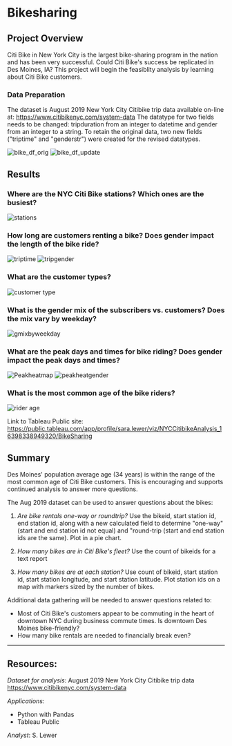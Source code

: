 # Bikesharing
## Project Overview
Citi Bike in New York City is the largest bike-sharing program in the nation and has been very successful.  Could Citi Bike's success be replicated in Des Moines, IA?  This project will begin the feasiblity analysis by learning about Citi Bike customers.

### Data Preparation
The dataset is August 2019 New York City Citibike trip data available on-line at: https://www.citibikenyc.com/system-data
The datatype for two fields needs to be changed:  tripduration from an integer to datetime and gender from an integer to a string.  To retain the original data, two new fields ("triptime" and "genderstr") were created for the revised datatypes.

![bike_df_orig](https://user-images.githubusercontent.com/90986041/147122161-2a0377a4-4f86-43e2-a453-40e912c2076e.png)
![bike_df_update](https://user-images.githubusercontent.com/90986041/147122177-b19cfa99-53eb-4437-9777-3af8cbdf51bc.png)


## Results
### Where are the NYC Citi Bike stations?  Which ones are the busiest?
![stations](https://user-images.githubusercontent.com/90986041/147122892-a828d1ca-4272-4130-84cb-ee22d91c749b.png)

### How long are customers renting a bike?  Does gender impact the length of the bike ride?
![triptime](https://user-images.githubusercontent.com/90986041/147123013-c54bd5c2-afd0-4928-ab32-82dd06134719.png)
![tripgender](https://user-images.githubusercontent.com/90986041/147123020-850ec217-3f0b-4404-a50d-f81ddc0236c7.png)

### What are the customer types?
![customer type](https://user-images.githubusercontent.com/90986041/147123103-fb99077f-957b-4317-aad7-c43801faa037.png)

### What is the gender mix of the subscribers vs. customers?  Does the mix vary by weekday?
![gmixbyweekday](https://user-images.githubusercontent.com/90986041/147123217-afbafe81-bdf9-4813-99e9-cc0e216911d5.png)

### What are the peak days and times for bike riding?  Does gender impact the peak days and times?
![Peakheatmap](https://user-images.githubusercontent.com/90986041/147123296-76d6964f-f2da-4c54-b59f-ba263f5cfc1a.png)
![peakheatgender](https://user-images.githubusercontent.com/90986041/147123346-366e6856-a8cd-4bcc-b4a1-d38b158cf765.png)

### What is the most common age of the bike riders?
![rider age](https://user-images.githubusercontent.com/90986041/147123544-bcb3cac6-d50f-41fe-8eec-d8ce88321924.png)

Link to Tableau Public site: https://public.tableau.com/app/profile/sara.lewer/viz/NYCCitibikeAnalysis_16398338949320/BikeSharing

## Summary
Des Moines' population average age (34 years) is within the range of the most common age of Citi Bike customers.  This is encouraging and supports continued analysis to answer more questions.  

The Aug 2019 dataset can be used to answer questions about the bikes:
1. _Are bike rentals one-way or roundtrip?_  Use the bikeid, start station id, end station id, along with a new calculated field to determine "one-way" (start and end station id not equal) and "round-trip (start and end station ids are the same).  Plot in a pie chart.

1. _How many bikes are in Citi Bike's fleet?_ Use the count of bikeids for a text report

1. _How many bikes are at each station?_ Use count of bikeid, start station id, start station longitude, and start station latitude.  Plot station ids on a map with markers sized by the number of bikes.

Additional data gathering will be needed to answer questions related to: 
* Most of Citi Bike's customers appear to be commuting in the heart of downtown NYC during business commute times.  Is downtown Des Moines bike-friendly?  
* How many bike rentals are needed to financially break even?  
___
## Resources:
_Dataset for analysis_:  August 2019 New York City Citibike trip data https://www.citibikenyc.com/system-data

_Applications_:
* Python with Pandas
* Tableau Public

_Analyst_: S. Lewer
